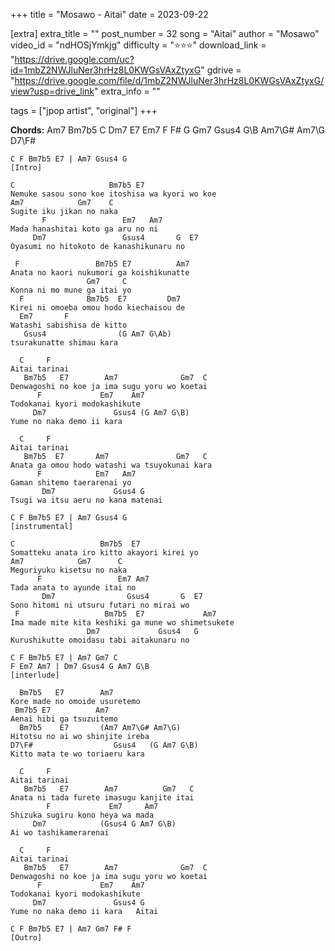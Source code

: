 +++
title = "Mosawo - Aitai"
date = 2023-09-22

[extra]
extra_title = ""
post_number = 32
song = "Aitai"
author = "Mosawo"
video_id = "ndHOSjYmkjg"
difficulty = "⭐⭐⭐"
download_link = "https://drive.google.com/uc?id=1mbZ2NWJluNer3hrHz8L0KWGsVAxZtyxG"
gdrive = "https://drive.google.com/file/d/1mbZ2NWJluNer3hrHz8L0KWGsVAxZtyxG/view?usp=drive_link"
extra_info = ""

tags = ["jpop artist", "original"]
+++

**Chords:** Am7 Bm7b5 C Dm7 E7 Em7 F F# G Gm7 Gsus4 G\B
Am7\G# Am7\G D7\F#

```
C F Bm7b5 E7 | Am7 Gsus4 G
[Intro]

C                     Bm7b5 E7
Nemuke sasou sono koe itoshisa wa kyori wo koe
Am7            Gm7    C 
Sugite iku jikan no naka
       F                 Em7   Am7
Mada hanashitai koto ga aru no ni
     Dm7                 Gsus4       G  E7
Oyasumi no hitokoto de kanashikunaru no

 F                 Bm7b5 E7          Am7
Anata no kaori nukumori ga koishikunatte
                 Gm7     C
Konna ni mo mune ga itai yo
  F              Bm7b5  E7         Dm7 
Kirei ni omoeba omou hodo kiechaisou de
  Em7       F             
Watashi sabishisa de kitto
   Gsus4                (G Am7 G\Ab)
tsurakunatte shimau kara

  C     F
Aitai tarinai
   Bm7b5   E7        Am7              Gm7  C
Denwagoshi no koe ja ima sugu yoru wo koetai
      F             Em7    Am7
Todokanai kyori modokashikute
     Dm7               Gsus4 (G Am7 G\B)
Yume no naka demo ii kara

  C     F
Aitai tarinai
   Bm7b5  E7       Am7               Gm7   C
Anata ga omou hodo watashi wa tsuyokunai kara
      F            Em7   Am7
Gaman shitemo taerarenai yo
       Dm7             Gsus4 G
Tsugi wa itsu aeru no kana matenai

C F Bm7b5 E7 | Am7 Gsus4 G
[instrumental]

C                   Bm7b5  E7
Somatteku anata iro kitto akayori kirei yo
Am7            Gm7      C
Meguriyuku kisetsu no naka
      F                 Em7 Am7
Tada anata to ayunde itai no
       Dm7                Gsus4       G  E7
Sono hitomi ni utsuru futari no mirai wo
 F                   Bm7b5  E7             Am7
Ima made mite kita keshiki ga mune wo shimetsukete
                 Dm7             Gsus4   G
Kurushikutte omoidasu tabi aitakunaru no

C F Bm7b5 E7 | Am7 Gm7 C
F Em7 Am7 | Dm7 Gsus4 G Am7 G\B
[interlude]

  Bm7b5   E7        Am7
Kore made no omoide usuretemo
 Bm7b5 E7          Am7
Aenai hibi ga tsuzuitemo
  Bm7b5    E7       (Am7 Am7\G# Am7\G)
Hitotsu no ai wo shinjite ireba
D7\F#                  Gsus4   (G Am7 G\B)
Kitto mata te wo toriaeru kara

  C     F
Aitai tarinai
   Bm7b5   E7        Am7          Gm7   C
Anata ni tada furete imasugu kanjite itai
        F             Em7     Am7
Shizuka sugiru kono heya wa mada
     Dm7            (Gsus4 G Am7 G\B)
Ai wo tashikamerarenai

  C     F
Aitai tarinai
   Bm7b5   E7        Am7              Gm7  C
Denwagoshi no koe ja ima sugu yoru wo koetai
      F             Em7    Am7
Todokanai kyori modokashikute
     Dm7               Gsus4 G
Yume no naka demo ii kara   Aitai

C F Bm7b5 E7 | Am7 Gm7 F# F
[Outro]
```